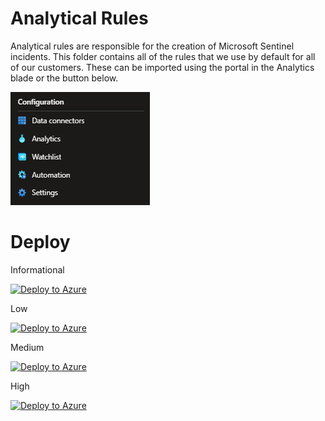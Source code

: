# Analytical Rules

Analytical rules are responsible for the creation of Microsoft Sentinel incidents. This folder contains all of the rules that we use by default for all of our customers. These can be imported using the portal in the Analytics blade or the button below.

![Analytics Blade](/images/analytics.png)

# Deploy

Informational

[![Deploy to Azure](https://aka.ms/deploytoazurebutton)](https://portal.azure.com/#create/Microsoft.Template/uri/https%3A%2F%2Fraw.githubusercontent.com%2FJakeD-5Q%2FSentinel-Onboarding%2Fmain%2FAnalytical%2520Rules%2FAzure_Sentinel_analytics_rules%2520%28Informational%29.json)


Low


[![Deploy to Azure](https://aka.ms/deploytoazurebutton)](https://portal.azure.com/#create/Microsoft.Template/uri/https%3A%2F%2Fraw.githubusercontent.com%2FJakeD-5Q%2FSentinel-Onboarding%2Fmain%2FAnalytical%2520Rules%2FAzure_Sentinel_analytics_rules%2520%28Low%29.json)

Medium

[![Deploy to Azure](https://aka.ms/deploytoazurebutton)](https://portal.azure.com/#create/Microsoft.Template/uri/https%3A%2F%2Fraw.githubusercontent.com%2FJakeD-5Q%2FSentinel-Onboarding%2Fmain%2FAnalytical%2520Rules%2FAzure_Sentinel_analytics_rules%2520%28Medium%29.json)

High

[![Deploy to Azure](https://aka.ms/deploytoazurebutton)](https://portal.azure.com/#create/Microsoft.Template/uri/https%3A%2F%2Fraw.githubusercontent.com%2FJakeD-5Q%2FSentinel-Onboarding%2Fmain%2FAnalytical%2520Rules%2FAzure_Sentinel_analytics_rules%2520%28High%29.json)
